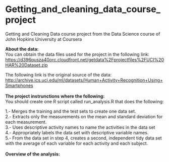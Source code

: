 # Getting_and_cleaning_data_course_project
Getting and Cleaning Data course project from the Data Science course of John Hopkins University at Coursera

**About the data:**
<br />
  You can obtain the data files used for the project in the following link: https://d396qusza40orc.cloudfront.net/getdata%2Fprojectfiles%2FUCI%20HAR%20Dataset.zip  
  
  The following link is the original source of the data:
http://archive.ics.uci.edu/ml/datasets/Human+Activity+Recognition+Using+Smartphones  
<br />
**The project instrunctions where the following:**
<br/>
You should create one R script called run_analysis.R that does the following: 

1.- Merges the training and the test sets to create one data set.  
2.- Extracts only the measurements on the mean and standard deviation for each measurement.   
3.- Uses descriptive activity names to name the activities in the data set  
4.- Appropriately labels the data set with descriptive variable names.   
5.- From the data set in step 4, creates a second, independent tidy data set with the average of each     variable for each activity and each subject.
<br/>
<br/>
**Overview of the analysis:**
<br/>
